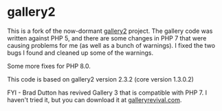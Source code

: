 # gallery2

This is a fork of the now-dormant [gallery2](http://galleryproject.org/) project.  The gallery code was written against PHP 5, and there are some changes in PHP 7 that were causing problems for me (as well as a bunch of warnings).  I fixed the two bugs I found and cleaned up some of the warnings.

Some more fixes for PHP 8.0.

This code is based on gallery2 version 2.3.2 (core version 1.3.0.2)

FYI - Brad Dutton has revived Gallery 3 that is compatible with PHP 7.  I haven't tried it, but you can download it at [galleryrevival.com](http://galleryrevival.com/).
